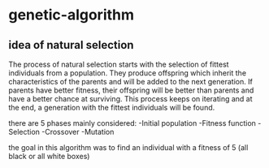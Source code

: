 # genetic-algorithm
## idea of natural selection
The process of natural selection starts with the selection of fittest individuals from a population. They produce offspring which inherit the characteristics of the parents and will be added to the next generation. If parents have better fitness, their offspring will be better than parents and have a better chance at surviving. This process keeps on iterating and at the end, a generation with the fittest individuals will be found.

there are 5 phases mainly considered:
-Initial population
-Fitness function
-Selection
-Crossover
-Mutation

the goal in this algorithm was to find an individual with a fitness of 5 (all black or all white boxes)
